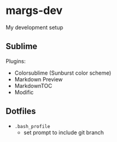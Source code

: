 # margs-dev

My development setup

## Sublime

Plugins:
- Colorsublime (Sunburst color scheme)
- Markdown Preview
- MarkdownTOC
- Modific

## Dotfiles

- `.bash_profile`
  - set prompt to include git branch

